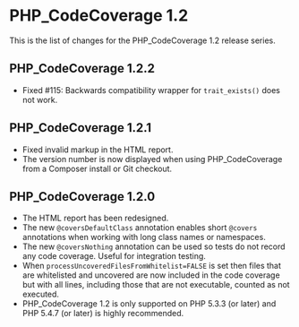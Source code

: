 PHP_CodeCoverage 1.2
====================

This is the list of changes for the PHP_CodeCoverage 1.2 release series.

PHP_CodeCoverage 1.2.2
----------------------

* Fixed #115: Backwards compatibility wrapper for `trait_exists()` does not work.

PHP_CodeCoverage 1.2.1
----------------------

* Fixed invalid markup in the HTML report.
* The version number is now displayed when using PHP_CodeCoverage from a Composer install or Git checkout.

PHP_CodeCoverage 1.2.0
----------------------

* The HTML report has been redesigned.
* The new `@coversDefaultClass` annotation enables short `@covers` annotations when working with long class names or namespaces.
* The new `@coversNothing` annotation can be used so tests do not record any code coverage. Useful for integration testing. 
* When `processUncoveredFilesFromWhitelist=FALSE` is set then files that are whitelisted and uncovered are now included in the code coverage but with all lines, including those that are not executable, counted as not executed.
* PHP_CodeCoverage 1.2 is only supported on PHP 5.3.3 (or later) and PHP 5.4.7 (or later) is highly recommended.
